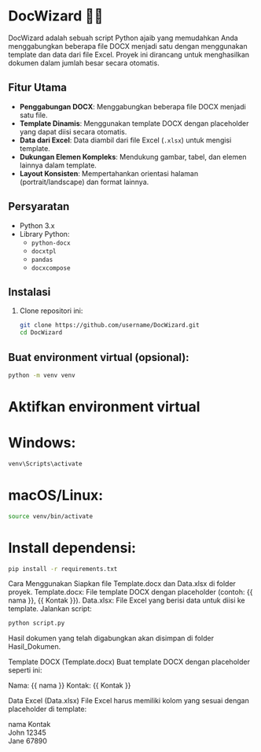 # DocWizard 🧙‍♂️

DocWizard adalah sebuah script Python ajaib yang memudahkan Anda menggabungkan beberapa file DOCX menjadi satu dengan menggunakan template dan data dari file Excel. Proyek ini dirancang untuk menghasilkan dokumen dalam jumlah besar secara otomatis.

## Fitur Utama

- **Penggabungan DOCX**: Menggabungkan beberapa file DOCX menjadi satu file.
- **Template Dinamis**: Menggunakan template DOCX dengan placeholder yang dapat diisi secara otomatis.
- **Data dari Excel**: Data diambil dari file Excel (`.xlsx`) untuk mengisi template.
- **Dukungan Elemen Kompleks**: Mendukung gambar, tabel, dan elemen lainnya dalam template.
- **Layout Konsisten**: Mempertahankan orientasi halaman (portrait/landscape) dan format lainnya.

## Persyaratan

- Python 3.x
- Library Python:
  - `python-docx`
  - `docxtpl`
  - `pandas`
  - `docxcompose`

## Instalasi

1. Clone repositori ini:
   ```bash
   git clone https://github.com/username/DocWizard.git
   cd DocWizard
## Buat environment virtual (opsional):
```bash
python -m venv venv
```
# Aktifkan environment virtual
# Windows:
```bash
venv\Scripts\activate
```
# macOS/Linux:
```bash
source venv/bin/activate
```
# Install dependensi:
```bash
pip install -r requirements.txt
```
Cara Menggunakan
Siapkan file Template.docx dan Data.xlsx di folder proyek.
Template.docx: File template DOCX dengan placeholder (contoh: {{ nama }}, {{ Kontak }}).
Data.xlsx: File Excel yang berisi data untuk diisi ke template.
Jalankan script:
```bash
python script.py
```
Hasil dokumen yang telah digabungkan akan disimpan di folder Hasil_Dokumen.


Template DOCX (Template.docx)
Buat template DOCX dengan placeholder seperti ini:


Nama: {{ nama }}
Kontak: {{ Kontak }}

Data Excel (Data.xlsx)
File Excel harus memiliki kolom yang sesuai dengan placeholder di template:

nama	Kontak	
John	12345	
Jane	67890	

